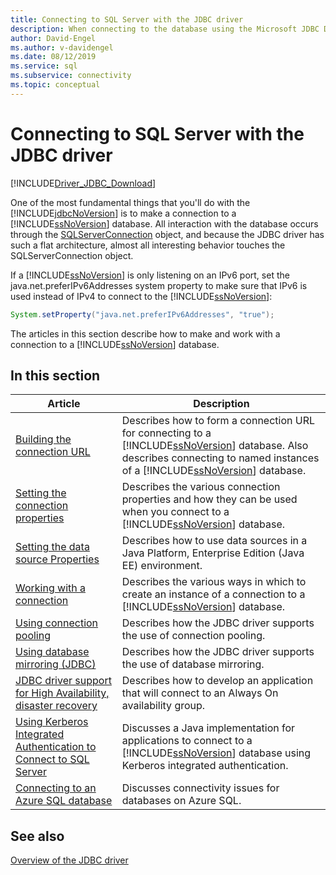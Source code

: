 ```yaml
---
title: Connecting to SQL Server with the JDBC driver
description: When connecting to the database using the Microsoft JDBC Driver for SQL Server, all interaction with the database goes through the SQLServerConnection object.
author: David-Engel
ms.author: v-davidengel
ms.date: 08/12/2019
ms.service: sql
ms.subservice: connectivity
ms.topic: conceptual
---
```

# Connecting to SQL Server with the JDBC driver

[!INCLUDE[Driver_JDBC_Download](../../includes/driver_jdbc_download.md)]

One of the most fundamental things that you'll do with the [!INCLUDE[jdbcNoVersion](../../includes/jdbcnoversion_md.md)] is to make a connection to a [!INCLUDE[ssNoVersion](../../includes/ssnoversion-md.md)] database. All interaction with the database occurs through the [SQLServerConnection](reference/sqlserverconnection-class.md) object, and because the JDBC driver has such a flat architecture, almost all interesting behavior touches the SQLServerConnection object.

If a [!INCLUDE[ssNoVersion](../../includes/ssnoversion-md.md)] is only listening on an IPv6 port, set the java.net.preferIPv6Addresses system property to make sure that IPv6 is used instead of IPv4 to connect to the [!INCLUDE[ssNoVersion](../../includes/ssnoversion-md.md)]:

```java
System.setProperty("java.net.preferIPv6Addresses", "true");
```

The articles in this section describe how to make and work with a connection to a [!INCLUDE[ssNoVersion](../../includes/ssnoversion-md.md)] database.

## In this section

|Article|Description|
|-----------|-----------------|
|[Building the connection URL](building-the-connection-url.md)|Describes how to form a connection URL for connecting to a [!INCLUDE[ssNoVersion](../../includes/ssnoversion-md.md)] database. Also describes connecting to named instances of a [!INCLUDE[ssNoVersion](../../includes/ssnoversion-md.md)] database.|
|[Setting the connection properties](setting-the-connection-properties.md)|Describes the various connection properties and how they can be used when you connect to a [!INCLUDE[ssNoVersion](../../includes/ssnoversion-md.md)] database.|
|[Setting the data source Properties](setting-the-data-source-properties.md)|Describes how to use data sources in a Java Platform, Enterprise Edition (Java EE) environment.|
|[Working with a connection](working-with-a-connection.md)|Describes the various ways in which to create an instance of a connection to a [!INCLUDE[ssNoVersion](../../includes/ssnoversion-md.md)] database.|
|[Using connection pooling](using-connection-pooling.md)|Describes how the JDBC driver supports the use of connection pooling.|
|[Using database mirroring &#40;JDBC&#41;](using-database-mirroring-jdbc.md)|Describes how the JDBC driver supports the use of database mirroring.|
|[JDBC driver support for High Availability, disaster recovery](jdbc-driver-support-for-high-availability-disaster-recovery.md)|Describes how to develop an application that will connect to an Always On availability group.|
|[Using Kerberos Integrated Authentication to Connect to SQL Server](using-kerberos-integrated-authentication-to-connect-to-sql-server.md)|Discusses a Java implementation for applications to connect to a [!INCLUDE[ssNoVersion](../../includes/ssnoversion-md.md)] database using Kerberos integrated authentication.|
|[Connecting to an Azure SQL database](connecting-to-an-azure-sql-database.md)|Discusses connectivity issues for databases on Azure SQL.|

## See also

[Overview of the JDBC driver](overview-of-the-jdbc-driver.md)
